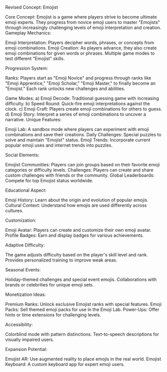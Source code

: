 Revised Concept: Emojist

Core Concept:
Emojist is a game where players strive to become ultimate emoji experts. They progress from novice emoji users to master "Emojists" through increasingly challenging levels of emoji interpretation and creation.
Gameplay Mechanics:

Emoji Interpretation: Players decipher words, phrases, or concepts from emoji combinations.
Emoji Creation: As players advance, they also create emoji combinations for given words or phrases.
Multiple game modes to test different "Emojist" skills.

Progression System:

Ranks: Players start as "Emoji Novice" and progress through ranks like "Emoji Apprentice," "Emoji Scholar," "Emoji Master," to finally become an "Emojist."
Each rank unlocks new challenges and abilities.

Game Modes:
a) Emoji Decode: Traditional guessing game with increasing difficulty.
b) Speed Round: Quick-fire emoji interpretations against the clock.
c) Emoji Craft: Players create emoji combinations for others to guess.
d) Emoji Story: Interpret a series of emoji combinations to uncover a narrative.
Unique Features:

Emoji Lab: A sandbox mode where players can experiment with emoji combinations and save their creations.
Daily Challenges: Special puzzles to solve and maintain "Emojist" status.
Emoji Trends: Incorporate current popular emoji uses and internet trends into puzzles.

Social Elements:

Emojist Communities: Players can join groups based on their favorite emoji categories or difficulty levels.
Challenges: Players can create and share custom challenges with friends or the community.
Global Leaderboards: Compete for top Emojist status worldwide.

Educational Aspect:

Emoji History: Learn about the origin and evolution of popular emojis.
Cultural Context: Understand how emojis are used differently across cultures.

Customization:

Emoji Avatar: Players can create and customize their own emoji avatar.
Profile Badges: Earn and display badges for various achievements.

Adaptive Difficulty:

The game adjusts difficulty based on the player's skill level and rank.
Provides personalized training to improve weak areas.

Seasonal Events:

Holiday-themed challenges and special event emojis.
Collaborations with brands or celebrities for unique emoji sets.

Monetization Ideas:

Premium Ranks: Unlock exclusive Emojist ranks with special features.
Emoji Packs: Sell themed emoji packs for use in the Emoji Lab.
Power-Ups: Offer hints or time extensions for challenging levels.

Accessibility:

Colorblind mode with pattern distinctions.
Text-to-speech descriptions for visually impaired users.

Expansion Potential:

Emojist AR: Use augmented reality to place emojis in the real world.
Emojist Keyboard: A custom keyboard app for expert emoji users.
